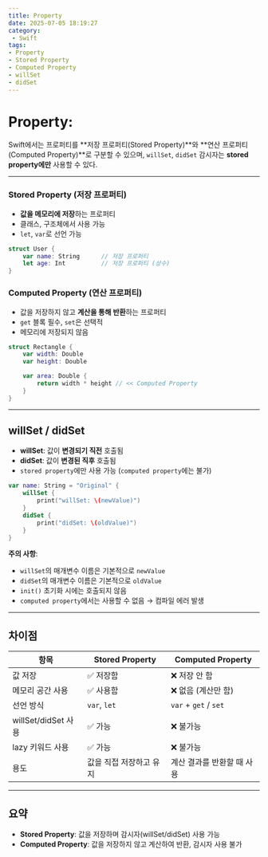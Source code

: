 ```yaml
---
title: Property
date: 2025-07-05 18:19:27
category:
 - Swift
tags: 
- Property
- Stored Property
- Computed Property
- willSet
- didSet
---
```


# Property:
Swift에서는 프로퍼티를 **저장 프로퍼티(Stored Property)**와 **연산 프로퍼티(Computed Property)**로 구분할 수 있으며,  `willSet`, `didSet` 감시자는 **stored property에만** 사용할 수 있다. 

---

### Stored Property (저장 프로퍼티)
- **값을 메모리에 저장**하는 프로퍼티
- 클래스, 구조체에서 사용 가능
- `let`, `var`로 선언 가능
```swift
struct User {
    var name: String      // 저장 프로퍼티
    let age: Int          // 저장 프로퍼티 (상수)
}
```

### Computed Property (연산 프로퍼티)
- 값을 저장하지 않고 **계산을 통해 반환**하는 프로퍼티
- `get` 블록 필수, `set`은 선택적
- 메모리에 저장되지 않음
```swift
struct Rectangle {
    var width: Double
    var height: Double

    var area: Double {    
        return width * height // << Computed Property
    }
}
```

---

## willSet / didSet
- **willSet**: 값이 **변경되기 직전** 호출됨
- **didSet**: 값이 **변경된 직후** 호출됨
- `stored property`에만 사용 가능 (`computed property`에는 불가)
```swift
var name: String = "Original" {
    willSet {
        print("willSet: \(newValue)")
    }
    didSet {
        print("didSet: \(oldValue)")
    }
}
```

**주의 사항**:
- `willSet`의 매개변수 이름은 기본적으로 `newValue`
- `didSet`의 매개변수 이름은 기본적으로 `oldValue`
- `init()` 초기화 시에는 호출되지 않음
- `computed property`에서는 사용할 수 없음 → 컴파일 에러 발생

---

## 차이점
| 항목 | Stored Property | Computed Property |
|------|------------------|--------------------|
| 값 저장 | ✅ 저장함 | ❌ 저장 안 함 |
| 메모리 공간 사용 | ✅ 사용함 | ❌ 없음 (계산만 함) |
| 선언 방식 | `var`, `let` | `var` + `get` / `set` |
| willSet/didSet 사용 | ✅ 가능 | ❌ 불가능 |
| lazy 키워드 사용 | ✅ 가능 | ❌ 불가능 |
| 용도 | 값을 직접 저장하고 유지 | 계산 결과를 반환할 때 사용 |

---

## 요약
- **Stored Property**: 값을 저장하며 감시자(willSet/didSet) 사용 가능
- **Computed Property**: 값을 저장하지 않고 계산하여 반환, 감시자 사용 불가
